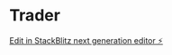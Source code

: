 # Trader

[Edit in StackBlitz next generation editor ⚡️](https://stackblitz.com/~/github.com/Stocktraderyt/Trader)